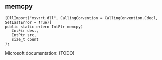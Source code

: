 ## memcpy

```
[DllImport("msvcrt.dll", CallingConvention = CallingConvention.Cdecl, SetLastError = true)]
public static extern IntPtr memcpy(
   IntPtr dest,
   IntPtr src,
   size_t count
);
```

Microsoft documentation: (TODO)
